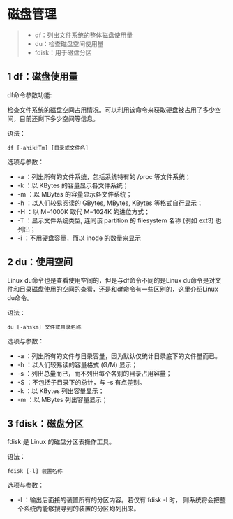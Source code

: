 # 磁盘管理


> * df：列出文件系统的整体磁盘使用量
> * du：检查磁盘空间使用量
> * fdisk：用于磁盘分区


## 1 df：磁盘使用量
df命令参数功能:

检查文件系统的磁盘空间占用情况。可以利用该命令来获取硬盘被占用了多少空间，目前还剩下多少空间等信息。

语法：
```
df [-ahikHTm] [目录或文件名]
```
选项与参数：
* -a ：列出所有的文件系统，包括系统特有的 /proc 等文件系统；
* -k ：以 KBytes 的容量显示各文件系统；
* -m ：以 MBytes 的容量显示各文件系统；
* -h ：以人们较易阅读的 GBytes, MBytes, KBytes 等格式自行显示；
* -H ：以 M=1000K 取代 M=1024K 的进位方式；
* -T ：显示文件系统类型, 连同该 partition 的 filesystem 名称 (例如 ext3) 也列出；
* -i ：不用硬盘容量，而以 inode 的数量来显示

## 2 du：使用空间

Linux du命令也是查看使用空间的，但是与df命令不同的是Linux du命令是对文件和目录磁盘使用的空间的查看，还是和df命令有一些区别的，这里介绍Linux du命令。

语法：
```
du [-ahskm] 文件或目录名称
```
选项与参数：

* -a ：列出所有的文件与目录容量，因为默认仅统计目录底下的文件量而已。
* -h ：以人们较易读的容量格式 (G/M) 显示；
* -s ：列出总量而已，而不列出每个各别的目录占用容量；
* -S ：不包括子目录下的总计，与 -s 有点差别。
* -k ：以 KBytes 列出容量显示；
* -m ：以 MBytes 列出容量显示；

## 3 fdisk：磁盘分区
fdisk 是 Linux 的磁盘分区表操作工具。

语法：
```
fdisk [-l] 装置名称
```
选项与参数：

* -l ：输出后面接的装置所有的分区内容。若仅有 fdisk -l 时， 则系统将会把整个系统内能够搜寻到的装置的分区均列出来。

